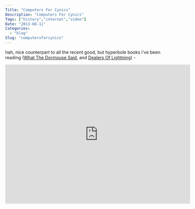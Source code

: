 ```yaml
---
Title: "Computers For Cynics"
Description: "Computers For Cynics"
Tags: ["history","internet","video"]
Date: "2013-08-11"
Categories:
  - "blog"
Slug: "computersforcynics"
---
```

<p>hah, nice counterpart to all the recent good, but hyperbole books i've been reading (<a href="http://www.amazon.com/What-Dormouse-Said-Counterculture-Personal/dp/0143036769/ref=sr_1_1?s=books&#038;ie=UTF8&#038;qid=1376258195&#038;sr=1-1&#038;keywords=what+the+dormouse+said" title="What The Dormouse Said" target="_blank">What The Dormouse Said</a>, and <a href="http://www.amazon.com/Dealers-Lightning-Xerox-PARC-Computer/dp/0887309895/ref=pd_sim_b_4" title="Dealers Of Lightning" target="_blank">Dealers Of Lightning</a>) -</p><p><iframe width="590" height="443" src="http://www.youtube.com/embed/KdnGPQaICjk?feature=oembed" frameborder="0" allowfullscreen></iframe></p>
